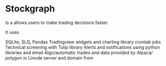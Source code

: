 # Stockgraph

Is a allows users to make trading decisions faster.

It uses

SQLite, SLQ, Pandas
Tradingview widgets and charting library
crontab jobs
Technical screening with Tulip library
Alerts and notifications using python libraries and email
Algo/automatic trades and data provided by Alpaca/ polygon io
Linode server and domain from

